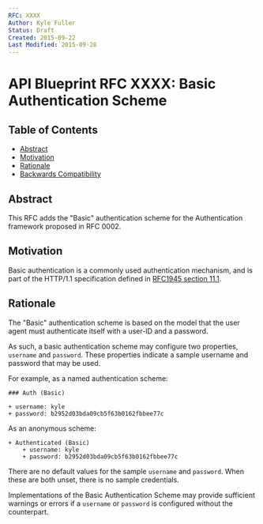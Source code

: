 ```yaml
---
RFC: XXXX
Author: Kyle Fuller
Status: Draft
Created: 2015-09-22
Last Modified: 2015-09-28
---
```


# API Blueprint RFC XXXX: Basic Authentication Scheme

## Table of Contents

- [Abstract](#abstract)
- [Motivation](#motivation)
- [Rationale](#rationale)
- [Backwards Compatibility](#backwards-compatibility)

## Abstract

This RFC adds the "Basic" authentication scheme for the Authentication
framework proposed in RFC 0002.

## Motivation

Basic authentication is a commonly used authentication mechanism, and is part
of the HTTP/1.1 specification defined in
[RFC1945 section 11.1](http://tools.ietf.org/html/rfc1945#section-11.1).

## Rationale

The "Basic" authentication scheme is based on the model that the user
agent must authenticate itself with a user-ID and a password.

As such, a basic authentication scheme may configure two properties,
`username` and `password`. These properties indicate a sample username and
password that may be used.

For example, as a named authentication scheme:

```apib
### Auth (Basic)

+ username: kyle
+ password: b2952d03bda09cb5f63b0162fbbee77c
```

As an anonymous scheme:

```apib
+ Authenticated (Basic)
    + username: kyle
    + password: b2952d03bda09cb5f63b0162fbbee77c
```

There are no default values for the sample `username` and `password`. When
these are both unset, there is no sample credentials.

Implementations of the Basic Authentication Scheme may provide sufficient
warnings or errors if a `username` or `password` is configured without
the counterpart.
